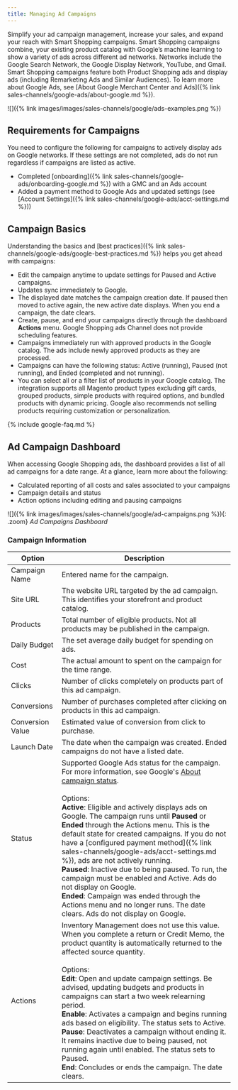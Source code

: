 ```yaml
---
title: Managing Ad Campaigns
---
```



Simplify your ad campaign management, increase your sales, and expand your reach with Smart Shopping campaigns. Smart Shopping campaigns combine, your existing product catalog with Google’s machine learning to show a variety of ads across different ad networks. Networks include the Google Search Network, the Google Display Network, YouTube, and Gmail. Smart Shopping campaigns feature both Product Shopping ads and display ads (including Remarketing Ads and Similar Audiences). To learn more about Google Ads, see [About Google Merchant Center and Ads]({% link sales-channels/google-ads/about-google.md %}).

![]({% link images/images/sales-channels/google/ads-examples.png %})

## Requirements for Campaigns

You need to configure the following for campaigns to actively display ads on Google networks. If these settings are not completed, ads do not run regardless if campaigns are listed as active.

* Completed [onboarding]({% link sales-channels/google-ads/onboarding-google.md %}) with a GMC and an Ads account
* Added a payment method to Google Ads and updated settings (see [Account Settings]({% link sales-channels/google-ads/acct-settings.md %}))

## Campaign Basics

Understanding the basics and [best practices]({% link sales-channels/google-ads/google-best-practices.md %}) helps you get ahead with campaigns:

* Edit the campaign anytime to update settings for Paused and Active campaigns.
* Updates sync immediately to Google.
* The displayed date matches the campaign creation date. If paused then moved to active again, the new active date displays. When you end a campaign, the date clears.
* Create, pause, and end your campaigns directly through the dashboard **Actions** menu. Google Shopping ads Channel does not provide scheduling features.
* Campaigns immediately run with approved products in the Google catalog. The ads include newly approved products as they are processed.
* Campaigns can have the following status: Active (running), Paused (not running), and Ended (completed and not running).
* You can select all or a filter list of products in your Google catalog. The integration supports all Magento product types excluding gift cards, grouped products, simple products with required options, and bundled products with dynamic pricing. Google also recommends not selling products requiring customization or personalization.

{% include google-faq.md %}

## Ad Campaign Dashboard

When accessing Google Shopping ads, the dashboard provides a list of all ad campaigns for a date range. At a glance, learn more about the following:

* Calculated reporting of all costs and sales associated to your campaigns
* Campaign details and status
* Action options including editing and pausing campaigns

![]({% link images/images/sales-channels/google/ad-campaigns.png %}){: .zoom}
*Ad Campaigns Dashboard*

### Campaign Information

|Option|Description|
|--|--|
|Campaign Name|Entered name for the campaign.|
|Site URL|The website URL targeted by the ad campaign. This identifies your storefront and product catalog.|
|Products|Total number of eligible products. Not all products may be published in the campaign.|
|Daily Budget|The set average daily budget for spending on ads.|
|Cost|The actual amount to spent on the campaign for the time range.|
|Clicks|Number of clicks completely on products part of this ad campaign.|
|Conversions|Number of purchases completed after clicking on products in this ad campaign.|
|Conversion Value|Estimated value of conversion from click to purchase.|
|Launch Date|The date when the campaign was created. Ended campaigns do not have a listed date.|
|Status|Supported Google Ads status for the campaign. For more information, see Google's [About campaign status](https://support.google.com/google-ads/answer/1722131).<br/><br/>Options:<br/>**Active**: Eligible and actively displays ads on Google. The campaign runs until **Paused** or **Ended** through the Actions menu. This is the default state for created campaigns. If you do not have a [configured payment method]({% link sales-channels/google-ads/acct-settings.md %}), ads are not actively running.<br/>**Paused**: Inactive due to being paused. To run, the campaign must be enabled and Active. Ads do not display on Google.<br/>**Ended**: Campaign was ended through the Actions menu and no longer runs. The date clears. Ads do not display on Google.|
|Actions|Inventory Management does not use this value. When you complete a return or Credit Memo, the product quantity is automatically returned to the affected source quantity.<br/><br/>Options:<br/>**Edit**: Open and update campaign settings. Be advised, updating budgets and products in campaigns can start a two week relearning period.<br/>**Enable**: Activates a campaign and begins running ads based on eligibility. The status sets to Active.<br/>**Pause**: Deactivates a campaign without ending it. It remains inactive due to being paused, not running again until enabled. The status sets to Paused.<br/>**End**: Concludes or ends the campaign. The date clears.|